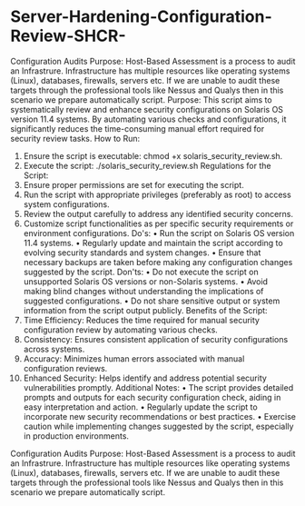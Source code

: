 # Server-Hardening-Configuration-Review-SHCR-
Configuration Audits Purpose: Host-Based Assessment is a process to audit an Infrastrure. Infrastructure has multiple resources like operating systems (Linux), databases, firewalls, servers etc. If we are unable to audit these targets through the professional tools like Nessus and Qualys then in this scenario we prepare automatically script.
Purpose:
This script aims to systematically review and enhance security configurations on Solaris OS version 11.4 systems. By automating various checks and configurations, it significantly reduces the time-consuming manual effort required for security review tasks.
How to Run:
1.	Ensure the script is executable: chmod +x solaris_security_review.sh.
2.	Execute the script: ./solaris_security_review.sh
Regulations for the Script:
1.	Ensure proper permissions are set for executing the script.
2.	Run the script with appropriate privileges (preferably as root) to access system configurations.
3.	Review the output carefully to address any identified security concerns.
4.	Customize script functionalities as per specific security requirements or environment configurations.
Do's:
•	Run the script on Solaris OS version 11.4 systems.
•	Regularly update and maintain the script according to evolving security standards and system changes.
•	Ensure that necessary backups are taken before making any configuration changes suggested by the script.
Don'ts:
•	Do not execute the script on unsupported Solaris OS versions or non-Solaris systems.
•	Avoid making blind changes without understanding the implications of suggested configurations.
•	Do not share sensitive output or system information from the script output publicly.
Benefits of the Script:
1.	Time Efficiency: Reduces the time required for manual security configuration review by automating various checks.
2.	Consistency: Ensures consistent application of security configurations across systems.
3.	Accuracy: Minimizes human errors associated with manual configuration reviews.
4.	Enhanced Security: Helps identify and address potential security vulnerabilities promptly.
Additional Notes:
•	The script provides detailed prompts and outputs for each security configuration check, aiding in easy interpretation and action.
•	Regularly update the script to incorporate new security recommendations or best practices.
•	Exercise caution while implementing changes suggested by the script, especially in production environments.



Configuration Audits Purpose: Host-Based Assessment is a process to audit an Infrastrure. Infrastructure has multiple resources like operating systems (Linux), databases, firewalls, servers etc. If we are unable to audit these targets through the professional tools like Nessus and Qualys then in this scenario we prepare automatically script.
